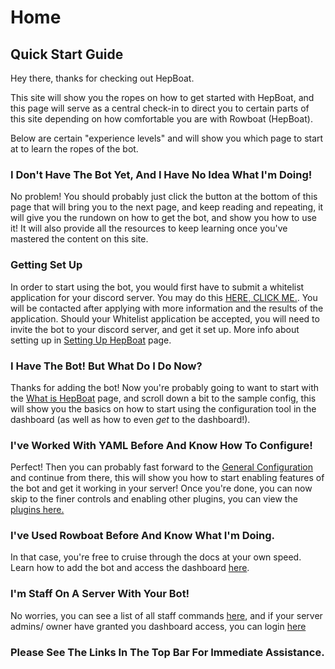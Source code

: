 # Home

## Quick Start Guide
Hey there, thanks for checking out HepBoat.

This site will show you the ropes on how to get started with HepBoat, and this page will serve as a central check-in to direct you to certain parts of this site depending on how comfortable you are with Rowboat (HepBoat). 

Below are certain "experience levels" and will show you which page to start at to learn the ropes of the bot.

### I Don't Have The Bot Yet, And I Have No Idea What I'm Doing!

No problem! You should probably just click the button at the bottom of this page that will bring you to the next page, and keep reading and repeating, it will give you the rundown on how to get the bot, and show you how to use it! It will also provide all the resources to keep learning once you've mastered the content on this site.

### Getting Set Up

In order to start using the bot, you would first have to submit a whitelist application for your discord server. You may do this [HERE, CLICK ME.](https://teamhydra.dev/hepboat-whitelist/). You will be contacted after applying with more information and the results of the application. Should your Whitelist application be accepted, you will need to invite the bot to your discord server, and get it set up. More info about setting up in [Setting Up HepBoat](https://hepboat.imjake.me/setup) page.

### I Have The Bot! But What Do I Do Now?

Thanks for adding the bot! Now you're probably going to want to start with the [What is HepBoat](src.md) page, and scroll down a bit to the sample config, this will show you the basics on how to start using the configuration tool in the dashboard (as well as how to even *get* to the dashboard!).

### I've Worked With YAML Before And Know How To Configure!

Perfect! Then you can probably fast forward to the [General Configuration](general.md) and continue from there, this will show you how to start enabling features of the bot and get it working in your server! Once you're done, you can now skip to the finer controls and enabling other plugins, you can view the [plugins here.](plugins/README.md)

### I've Used Rowboat Before And Know What I'm Doing.

In that case, you're free to cruise through the docs at your own speed. Learn how to add the bot and access the dashboard [here](setup.md).

### I'm Staff On A Server With Your Bot!

No worries, you can see a list of all staff commands [here](moderator.md), and if your server admins/ owner have granted you dashboard access, you can login [here](https://mod.teamhydra.dev/)



### Please See The Links In The Top Bar For Immediate Assistance.